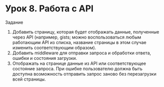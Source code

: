 # Урок 8. Работа с API

Задание
1. Добавить страницу, которая будет отображать данные, полученные через API (например, gists; можно воспользоваться любым работающим API из списка, название страницы в этом случае изменить соответствующим образом).
2. Добавить middleware для отправки запроса и обработки ответа, ошибки и состояния загрузки.
3. Отображать на странице данные из API или соответствующее состояние запроса. При ошибке пользователю должна быть доступна возможность отправить запрос заново без перезагрузки всей страницы.
